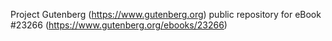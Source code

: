 Project Gutenberg (https://www.gutenberg.org) public repository for eBook #23266 (https://www.gutenberg.org/ebooks/23266)
